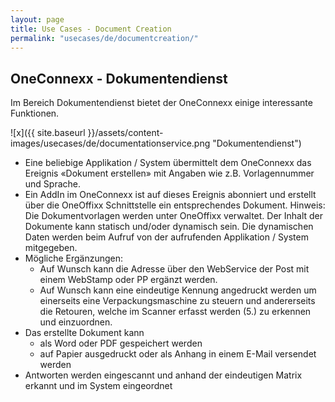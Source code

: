 ```yaml
---
layout: page
title: Use Cases - Document Creation
permalink: "usecases/de/documentcreation/"
---
```


## OneConnexx - Dokumentendienst 

Im Bereich Dokumentendienst bietet der OneConnexx einige interessante Funktionen.

![x]({{ site.baseurl }}/assets/content-images/usecases/de/documentationservice.png "Dokumentendienst")



* Eine beliebige Applikation / System übermittelt dem OneConnexx das Ereignis «Dokument erstellen» mit Angaben wie z.B. Vorlagennummer und Sprache.
* Ein AddIn im OneConnexx ist auf dieses Ereignis abonniert und erstellt über die OneOffixx Schnittstelle ein entsprechendes Dokument. Hinweis: Die Dokumentvorlagen werden unter OneOffixx verwaltet. Der Inhalt der Dokumente kann statisch und/oder dynamisch sein. Die dynamischen Daten werden beim Aufruf von der aufrufenden Applikation / System mitgegeben.
* Mögliche Ergänzungen:
	* Auf Wunsch kann die Adresse über den WebService der Post mit einem WebStamp oder PP ergänzt werden. 
	* Auf Wunsch kann eine eindeutige Kennung angedruckt werden um einerseits eine Verpackungsmaschine zu steuern und andererseits die Retouren, welche im Scanner erfasst werden (5.) zu erkennen und einzuordnen.
* Das erstellte Dokument kann
	* als Word oder PDF gespeichert werden
	* auf Papier ausgedruckt oder als Anhang in einem E-Mail versendet werden
* Antworten werden eingescannt und anhand der eindeutigen Matrix erkannt und im System eingeordnet


